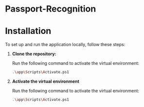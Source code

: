 # Passport-Recognition

# Installation

To set up and run the application locally, follow these steps:

1. **Clone the repository:**

   Run the following command to activate the virtual environment:
   ```bash
   .\app\Scripts\Activate.ps1

2. **Activate the virtual environment**

   Run the following command to activate the virtual environment:
   ```bash
   .\app\Scripts\Activate.ps1
